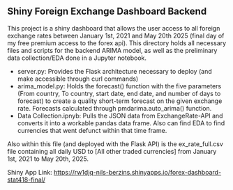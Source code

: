 ## Shiny Foreign Exchange Dashboard Backend 

This project is a shiny dashboard that allows the user access to all foreign exchange rates between January 1st, 2021 and May 20th 2025 (final day of my free premium access to the forex api). This directory holds all necessary files and scripts for the backend ARIMA model, as well as the preliminary data collection/EDA done in a Jupyter notebook. 
- server.py: Provides the Flask architecture necessary to deploy (and make accessible through curl commands)
- arima_model.py: Holds the forecast() function with the five parameters (From country, To country, start date, end date, and number of days to forecast) to create a quality short-term forecast on the given exchange rate. Forecasts calculated through pmdarima.auto_arima() function.
- Data Collection.ipnyb: Pulls the JSON data from ExchangeRate-API and converts it into a workable pandas data frame. Also can find EDA to find currencies that went defunct within that time frame. 

Also within this file (and deployed with the Flask API) is the ex_rate_full.csv file containing all daily USD to [All other traded currencies] from January 1st, 2021 to May 20th, 2025.

Shiny App Link:
https://rw1djq-nils-berzins.shinyapps.io/forex-dashboard-stat418-final/
